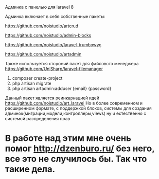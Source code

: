 Админка с панелью для laravel 8

Админка включает в себя собственные пакеты:

https://github.com/noistudio/artcrud

https://github.com/noistudio/admin-blocks

https://github.com/noistudio/laravel-trumbowyg

https://github.com/noistudio/artadmin



Также используется стороний пакет для файлового менеджера 
https://github.com/UniSharp/laravel-filemanager

1.  composer create-project
2.  php artisan migrate
3.  php artisan artadmin:adduser {email} {password}


Данный пакет является реинкарнацией идей https://github.com/noistudio/art_laravel
Но в более современном и расширенном формате, с поддержкой блоков, системы для создания  админок(миграции,модели,контроллеры,views)
ну и естественно с системой распределения прав

# В работе над этим мне очень помог http://dzenburo.ru/ без него, все это не случилось бы. Так что такие дела.


